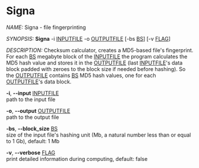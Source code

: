 # Signa

_NAME:_ Signa - file fingerprinting


_SYNOPSIS:_ **Signa** -i <ins>INPUTFILE</ins> -o <ins>OUTPUTFILE</ins> [-bs <ins>BS</ins>] [-v <ins>FLAG</ins>]


_DESCRIPTION:_ Checksum calculator, creates a MD5-based file's fingerprint. For each <ins>BS</ins> megabyte block of the <ins>INPUTFILE</ins> the program calculates the MD5 hash value and stores it in the <ins>OUTPUTFILE</ins> (last <ins>INPUTFILE</ins>'s data block padded with zeroes to the block size if needed before hashing). So the <ins>OUTPUTFILE</ins> contains <ins>BS</ins> MD5 hash values, one for each <ins>OUTPUTFILE</ins>'s data block.


**-i**, **--input** <ins>INPUTFILE</ins><br />
	path to the input file


**-o**, **--output** <ins>OUTPUTFILE</ins><br />
	path to the output file


**-bs**, **--block_size** <ins>BS</ins><br />
	size of the input file's hashing unit (Mb, a natural number less than or equal to 1 Gb), default: 1 Mb


**-v**, **--verbose** <ins>FLAG</ins><br />
	print detailed information during computing, default: false


